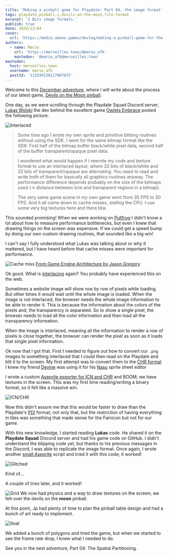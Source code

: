 ```yaml
---
title: 'Making a pinball game for Playdate: Part 04, the image format'
tags: playdate,pinball,c,devils-on-the-moon,file-format
excerpt: '2 Bits image formats.'
publish: true
date: 2024/12/04
cover:
  url: 'https://media.amano.games/devlog/making-a-pinball-game-for-the-playdate-part-04-the-image-format/glitch.png'
authors:
  - name: Mario
    url: 'https://merveilles.town/@mario_afk'
    mastodon: '@mario_afk@merveilles.town'
mastodon:
  host: merveilles.town
  username: mario_afk
  postId: '113599130117007875'
---
```


Welcome to this [December adventure](https://eli.li/december-adventure), where I will write about the process of our latest game, [Devils on the Moon pinball](https://play.date/games/devils-on-the-moon-pinball/).

One day, as we were scrolling through the Playdate Squad Discord server, [Lukas Wolski](https://bsky.app/profile/strupf.bsky.social) the dev behind the excellent game [Owlets Embrace](https://play.date/games/owlets-embrace/) posted the following picture.

![Interlaced](https://media.amano.games/devlog/making-a-pinball-game-for-the-playdate-part-04-the-image-format/interlaced.png)

> Some time ago I wrote my own sprite and primitive blitting routines without using the SDK. I went for the same bitmap format like the SDK: First half of the bitmap buffer black/white pixel data, second half of the buffer transparent/opaque pixel data.
>
> I wondered what would happen if I rewrote my code and texture format to use an interlaced layout, where 32 bits of black/white and 32 bits of transparent/opaque are alternating. You need to read and write both of them for basically all graphics routines anyway. The performance difference depends probably on the size of the bitmaps used (-> distance between b/w and transparent regions in a bitmap).
>
> The very same game scene in my own game went from 35 FPS to 50 FPS. And it all came down to cache misses, stalling the CPU. I use some very big textures here and there btw.

This sounded promising! When we were working on [Pullfrog](https://play.date/games/pullfrog/) I didn't know a lot about how to measure performance bottlenecks, but even I knew that drawing things on the screen was expensive. If we could get a speed bump by doing our own custom drawing routines, that sounded like a big win!

I can't say I fully understood what Lukas was talking about or why it mattered, but I have heard before that cache misses were important for performance.

![Cache miss](https://media.amano.games/devlog/making-a-pinball-game-for-the-playdate-part-04-the-image-format/cache-miss.jpg)
[From Game Engine Architecture by Jason Gregory](https://www.gameenginebook.com/)

Ok good. What is [interlacing](<https://en.wikipedia.org/wiki/Interlacing_(bitmaps)>) again? You probably have experienced this on the web.

Sometimes a website image will show row by row of pixels while loading. But other times it would wait until the whole image is loaded. When the image is not interlaced, the browser needs the whole image information to be able to render it. This is because the information about the colors of the pixels and, the transparency is separated. So to show a single pixel, the browser needs to load all the color information and then load all the transparency information.

When the image is interlaced, meaning all the information to render a row of pixels is close together, the browser can render the pixel as soon as it loads that single pixel information.

Ok now that I got that. First I needed to figure out how to convert our `.png` images to something interlaced that I could then read on the Playdate and blit it to the screen. My first attempt was to convert them to the [CHR format](https://wiki.xxiivv.com/site/chr_format.html) I knew my friend [Devine](https://wiki.xxiivv.com/site/home.html) was using it for his [Nasu](https://wiki.xxiivv.com/site/nasu.html) sprite sheet editor

I wrote a custom [Aseprite exporter for ICN and CHR](https://git.sr.ht/~afk/ase-scripts/tree/main/item/export-to-chr.lua) and BOOM; we have textures in the screen. This was my first time reading/writing a binary format, so it felt like a massive win.

![ICN/CHR](https://media.amano.games/devlog/making-a-pinball-game-for-the-playdate-part-04-the-image-format/chr.gif)

Now this didn't assure me that this would be faster to draw than the Playdate's [PDI](https://github.com/cranksters/playdate-reverse-engineering/blob/main/formats/pdi.md) format; not only that, but the restriction of having everything in tiles was something that made sense for the Famicon but not for our game.

With this new knowledge, I started reading **Lukas** code. He shared it on the **Playdate Squad** Discord server and had his game code on GitHub. I didn't understand the blipping code yet, but thanks to his previous messages in the Discord, I was able to replicate the image format. Once again, I wrote another [small Aseprite](https://git.sr.ht/~afk/ase-scripts/tree/main/item/export-to-tex-32.lua) script and tried it with this code; it worked!

![Glitched](https://media.amano.games/devlog/making-a-pinball-game-for-the-playdate-part-04-the-image-format/glitch.png)

Kind of...

A couple of tries later, and it worked!

![Grid](https://media.amano.games/devlog/making-a-pinball-game-for-the-playdate-part-04-the-image-format/grid.png)
We now had physics and a way to draw textures on the screen; we felt over the devils on the **moon** pinball.

At this point, Jp had plenty of time to plan the pinball table design and had a bunch of art ready to implement.

![final](https://media.amano.games/devlog/making-a-pinball-game-for-the-playdate-part-04-the-image-format/final.gif)

We added a bunch of polygons and tried the game, but when we started to see the frame rate drop, I knew what I needed to do.

See you in the next adventure, Part 04: The Spatial Partitioning.
